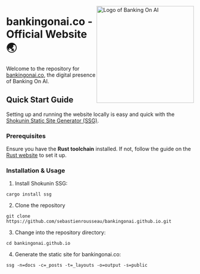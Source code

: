<!-- markdownlint-disable MD033 MD041 -->

<img
  align="right"
  alt="Logo of Banking On AI"
  height="261"
  src="https://kura.pro/bankingonai/images/logos/bankingonai.webp"
  width="261"
  />

<!-- markdownlint-enable MD033 MD041 -->

# bankingonai.co - Official Website 🌏

Welcome to the repository for [bankingonai.co][00], the digital presence of
Banking On AI.

## Quick Start Guide

Setting up and running the website locally is easy and quick with the
[Shokunin Static Site Generator (SSG)][00].

### Prerequisites

Ensure you have the **Rust toolchain** installed. If not, follow the guide on
the [Rust website][01] to set it up.

### Installation & Usage

1. Install Shokunin SSG:

```shell
cargo install ssg
```

2. Clone the repository

```shell
git clone https://github.com/sebastienrousseau/bankingonai.github.io.git
```

3. Change into the repository directory:

```shell
cd bankingonai.github.io
```

4. Generate the static site for bankingonai.co:

```shell
ssg -n=docs -c=_posts -t=_layouts -o=output -s=public
```

[00]: https://bankingonai.co "Banking On AI Official Website"
[01]: https://www.rust-lang.org/learn/get-started "Rust Getting started guide"
